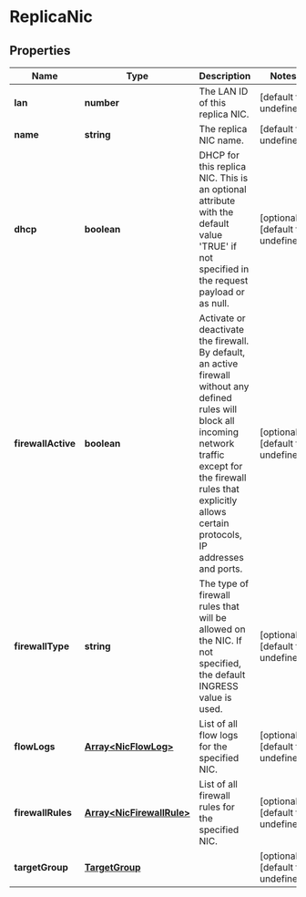 # ReplicaNic

## Properties
| Name | Type | Description | Notes |
| ------------ | ------------- | ------------- | ------------- |
| **lan** | **number** | The LAN ID of this replica NIC. | [default to undefined] |
| **name** | **string** | The replica NIC name. | [default to undefined] |
| **dhcp** | **boolean** | DHCP for this replica NIC. This is an optional attribute with the default value \'TRUE\' if not specified in the request payload or as null. | [optional] [default to undefined] |
| **firewallActive** | **boolean** | Activate or deactivate the firewall. By default, an active firewall without any defined rules will block all incoming network traffic except for the firewall rules that explicitly allows certain protocols, IP addresses and ports. | [optional] [default to undefined] |
| **firewallType** | **string** | The type of firewall rules that will be allowed on the NIC. If not specified, the default INGRESS value is used. | [optional] [default to undefined] |
| **flowLogs** | [**Array&lt;NicFlowLog&gt;**](NicFlowLog.md) | List of all flow logs for the specified NIC. | [optional] [default to undefined] |
| **firewallRules** | [**Array&lt;NicFirewallRule&gt;**](NicFirewallRule.md) | List of all firewall rules for the specified NIC. | [optional] [default to undefined] |
| **targetGroup** | [**TargetGroup**](TargetGroup.md) |  | [optional] [default to undefined] |


